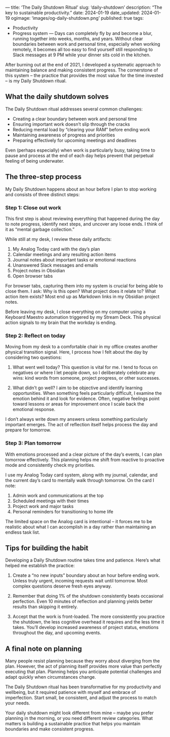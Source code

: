 —
title: ‘The Daily Shutdown Ritual’
slug: ‘daily-shutdown’
description: “The key to sustainable productivity.”
date: 2024-01-19
date_updated: 2024-01-19
ogimage: ‘images/og-daily-shutdown.png’
published: true
tags:
  - Productivity
  - Progress system
—
Days can completely fly by and become a blur, running together into weeks, months, and years. Without clear boundaries between work and personal time, especially when working remotely, it becomes all too easy to find yourself still responding to Slack messages at 9 PM while your dinner sits cold in the kitchen.

After burning out at the end of 2021, I developed a systematic approach to maintaining balance and making consistent progress. The cornerstone of this system – the practice that provides the most value for the time invested – is my Daily Shutdown ritual.

## What the daily shutdown solves

The Daily Shutdown ritual addresses several common challenges:
- Creating a clear boundary between work and personal time
- Ensuring important work doesn’t slip through the cracks
- Reducing mental load by “clearing your RAM” before ending work
- Maintaining awareness of progress and priorities
- Preparing effectively for upcoming meetings and deadlines

Even (perhaps especially) when work is particularly busy, taking time to pause and process at the end of each day helps prevent that perpetual feeling of being underwater.

## The three-step process

My Daily Shutdown happens about an hour before I plan to stop working and consists of three distinct steps:

### Step 1: Close out work

This first step is about reviewing everything that happened during the day to note progress, identify next steps, and uncover any loose ends. I think of it as “mental garbage collection.”

While still at my desk, I review these daily artifacts:

1. My Analog Today card with the day’s plan
2. Calendar meetings and any resulting action items
3. Journal notes about important tasks or emotional reactions
4. Unanswered Slack messages and emails
5. Project notes in Obsidian
6. Open browser tabs

For browser tabs, capturing them into my system is crucial for being able to close them. I ask: Why is this open? What project does it relate to? What action item exists? Most end up as Markdown links in my Obsidian project notes.

Before leaving my desk, I close everything on my computer using a Keyboard Maestro automation triggered by my Stream Deck. This physical action signals to my brain that the workday is ending.

### Step 2: Reflect on today

Moving from my desk to a comfortable chair in my office creates another physical transition signal. Here, I process how I felt about the day by considering two questions:

1. What went well today?
This question is vital for me. I tend to focus on negatives or where I let people down, so I deliberately celebrate any wins: kind words from someone, project progress, or other successes.

2. What didn’t go well?
I aim to be objective and identify learning opportunities. When something feels particularly difficult, I examine the emotion behind it and look for evidence. Often, negative feelings point toward lessons or areas for improvement once I scale back the emotional response.

I don’t always write down my answers unless something particularly important emerges. The act of reflection itself helps process the day and prepare for tomorrow.

### Step 3: Plan tomorrow

With emotions processed and a clear picture of the day’s events, I can plan tomorrow effectively. This planning helps me shift from reactive to proactive mode and consistently check my priorities.

I use my Analog Today card system, along with my journal, calendar, and the current day’s card to mentally walk through tomorrow. On the card I note:

1. Admin work and communications at the top
2. Scheduled meetings with their times
3. Project work and major tasks
4. Personal reminders for transitioning to home life

The limited space on the Analog card is intentional – it forces me to be realistic about what I can accomplish in a day rather than maintaining an endless task list.

## Tips for building the habit

Developing a Daily Shutdown routine takes time and patience. Here’s what helped me establish the practice:

1. Create a “no new inputs” boundary about an hour before ending work. Unless truly urgent, incoming requests wait until tomorrow. Most complex questions deserve fresh eyes anyway.

2. Remember that doing 1% of the shutdown consistently beats occasional perfection. Even 10 minutes of reflection and planning yields better results than skipping it entirely.

3. Accept that the work is front-loaded. The more consistently you practice the shutdown, the less cognitive overhead it requires and the less time it takes. You’ll develop increased awareness of project status, emotions throughout the day, and upcoming events.

## A final note on planning

Many people resist planning because they worry about diverging from the plan. However, the act of planning itself provides more value than perfectly executing that plan. Planning helps you anticipate potential challenges and adapt quickly when circumstances change.

The Daily Shutdown ritual has been transformative for my productivity and wellbeing, but it required patience with myself and embrace of imperfection. Start small, be consistent, and adjust the process to match your needs.

Your daily shutdown might look different from mine – maybe you prefer planning in the morning, or you need different review categories. What matters is building a sustainable practice that helps you maintain boundaries and make consistent progress.